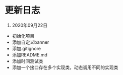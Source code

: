 # 更新日志

1. 2020年09月22日
- 初始化项目
- 添加自定义banner
- 添加.gitignore
- 添加README.md
- 添加时间测试类
- 添加一个接口存在多个实现类，动态调用不同的实现类

